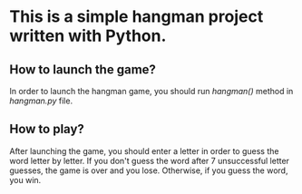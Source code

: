 # This is a simple hangman project written with Python.

## How to launch the game?
In order to launch the hangman game, you should run _hangman()_ method in _hangman.py_ file.

## How to play?
After launching the game, you should enter a letter in order to guess the word letter by letter. If you don't guess the word after 7 unsuccessful letter guesses, the game is over and you lose.
Otherwise, if you guess the word, you win.